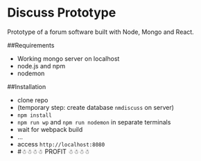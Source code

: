 # Discuss Prototype 
Prototype of a forum software built with Node, Mongo and React.

##Requirements
* Working mongo server on localhost
* node.js and npm
* nodemon

##Installation
* clone repo
* (temporary step: create database `nmdiscuss` on server)
* `npm install`
* `npm run wp` and `npm run nodemon` in separate terminals
* wait for webpack build
* ...
* access `http://localhost:8080`
* #☃☃☃☃ PROFIT  ☃☃☃☃
